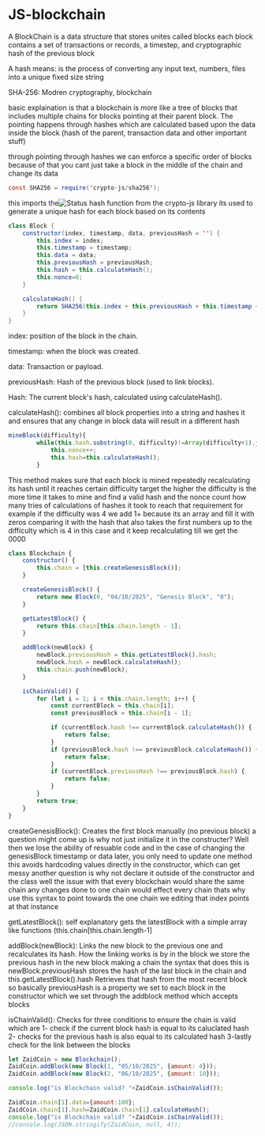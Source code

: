 # JS-blockchain
A BlockChain is a data structure that stores unites called blocks each block contains a set of transactions or records, a timestep, and cryptographic hash of the previous block

A hash means: is the process of converting any input text, numbers, files into a unique fixed size string

SHA-256: Modren cryptography, blockchain

basic explaination is that a blockchain is more like a tree of blocks that includes multiple chains for blocks pointing at their parent block. The pointing happens through hashes which are calculated based upon the data inside the block (hash of the parent, transaction data and other important stuff)

through pointing through hashes we can enforce a specific order of blocks because of that you cant just take a block in the middle of the chain and change its data
``` java script 
const SHA256 = require('crypto-js/sha256');
```
this imports the![Status](https://img.shields.io/badge/SHA256-yellow)  hash function from the crypto-js library its used to generate a unique hash for each block based on its contents
``` java script 
class Block {
    constructor(index, timestamp, data, previousHash = '') {
        this.index = index;
        this.timestamp = timestamp;
        this.data = data;
        this.previousHash = previousHash;
        this.hash = this.calculateHash();
        this.nonce=0;
    }

    calculateHash() {
        return SHA256(this.index + this.previousHash + this.timestamp + JSON.stringify(this.data)).toString();
    }
}
```
index: position of the block in the chain.

timestamp: when the block was created.

data: Transaction or payload.

previousHash: Hash of the previous block (used to link blocks).

Hash: The current block's hash, calculated using calculateHash().

calculateHash(): combines all block properties into a string and hashes it and ensures that any change in block data will result in a different hash
```Javascript
mineBlock(difficulty){
        while(this.hash.substring(0, difficulty)!=Array(difficulty+1).join("0")){
            this.nonce++;
            this.hash=this.calculateHash();
        }
```
This method makes sure that each block is mined repeatedly recalculating its hash until it reaches certain difficulty target the higher the difficulty is the more time it takes to mine and find a valid hash and the nonce count how many tries of calculations of hashes it took to reach that requirement for example if the difficulty was 4 we add 1+ because its an array and fill it with zeros comparing it with the hash that also takes the first numbers up to the difficulty which is 4 in this case and it keep recalculating till we get the 0000 
``` Javascript 
class Blockchain {
    constructor() {
        this.chain = [this.createGenesisBlock()];
    }

    createGenesisBlock() {
        return new Block(0, "04/10/2025", "Genesis Block", "0");
    }

    getLatestBlock() {
        return this.chain[this.chain.length - 1];
    }

    addBlock(newBlock) {
        newBlock.previousHash = this.getLatestBlock().hash;
        newBlock.hash = newBlock.calculateHash();
        this.chain.push(newBlock);
    }

    isChainValid() {
        for (let i = 1; i < this.chain.length; i++) {
            const currentBlock = this.chain[i];
            const previousBlock = this.chain[i - 1];

            if (currentBlock.hash !== currentBlock.calculateHash()) {
                return false;
            }
            if (previousBlock.hash !== previousBlock.calculateHash()) {
                return false;
            }
            if (currentBlock.previousHash !== previousBlock.hash) {
                return false;
            }
        }
        return true;
    }
}
```
createGenesisBlock(): Creates the first block manually (no previous block) a question might come up is why not just initialize it in the constructer? Well then we lose the ability of resuable code and in the case of changing the genesisBlock timestamp or data later, you only need to update one method this avoids hardcoding values directly in the constructor, which can get messy another question is why not declare it outside of the constructor and the class well the issue with that every blockchain would share the same chain any changes done to one chain would effect every chain thats why use this syntax to point towards the one chain we editing that index points at that instance

getLatestBlock(): self explanatory gets the latestBlock with a simple array like functions (this.chain[this.chain.length-1]

addBlock(newBlock): Links the new block to the previous one and recalculates its hash. How the linking works is by in the block we store the previous hash in the new block making a chain the syntax that does this is newBlock.previousHash stores the hash of the last block in the chain and this.getLatestBlock().hash Retrieves that hash from the most recent block so basically previousHash is a property we set to each block in the constructor which we set through the addblock method which accepts blocks

isChainValid(): Checks for three conditions to ensure the chain is valid which are 
1- check if the current block hash is equal to its caluclated hash 
2- checks for the previous hash is also equal to its calculated hash 
3-lastly check for the link between the blocks

``` Javascript 
let ZaidCoin = new Blockchain();
ZaidCoin.addBlock(new Block(1, "05/10/2025", {amount: 4}));
ZaidCoin.addBlock(new Block(2, "06/10/2025", {amount: 10}));

console.log("is Blockchain valid? "+ZaidCoin.isChainValid());

ZaidCoin.chain[1].data={amount:100};
ZaidCoin.chain[1].hash=ZaidCoin.chain[1].calculateHash();
console.log("is Blockchain valid? "+ZaidCoin.isChainValid());
//console.log(JSON.stringify(ZaidCoin, null, 4));
```
